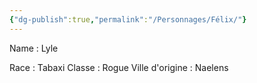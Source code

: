 ```yaml
---
{"dg-publish":true,"permalink":"/Personnages/Félix/"}
---
```




Name : Lyle

Race : Tabaxi
Classe : Rogue
Ville d'origine : Naelens


